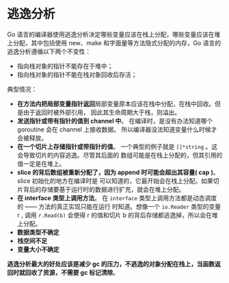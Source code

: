 # 逃逸分析

Go 语言的编译器使用逃逸分析决定哪些变量应该在栈上分配，哪些变量应该在堆上分配，其中包括使用 new、make 和字面量等方法隐式分配的内存，Go 语言的逃逸分析遵循以下两个不变性：

- 指向栈对象的指针不能存在于堆中；
- 指向栈对象的指针不能在栈对象回收后存活；

典型情况：

- **在方法内把局部变量指针返回**局部变量原本应该在栈中分配，在栈中回收。但是由于返回时被外部引用，
  因此其生命周期大于栈，则溢出。
- **发送指针或带有指针的值到 channel 中**。 在编译时，是没有办法知道哪个 goroutine 会在 channel 上接收数据。
  所以编译器没法知道变量什么时候才会被释放。
- **在一个切片上存储指针或带指针的值**。 一个典型的例子就是 `[]*string` 。这会导致切片的内容逃逸。尽管其后面的
  数组可能是在栈上分配的，但其引用的值一定是在堆上。
- **slice 的背后数组被重新分配了，因为 append 时可能会超出其容量( cap )**。 slice 初始化的地方在编译时是
  可以知道的，它最开始会在栈上分配。如果切片背后的存储要基于运行时的数据进行扩充，就会在堆上分配。
- **在 interface 类型上调用方法**。 在 `interface` 类型上调用方法都是动态调度的 —— 方法的真正实现只能在运行
  时知道。想像一个 `io.Reader` 类型的变量 r , 调用 `r.Read(b)` 会使得 r 的值和切片 b 的背后存储都逃逸掉，所以会在堆上分配。 
- **数据类型不确定**
- **栈空间不足**
- **变量大小不确定**
  
**逃逸分析最大的好处应该是减少 gc 的压力，不逃逸的对象分配在栈上，当函数返回时就回收了资源，不需要 gc 标记清除**。